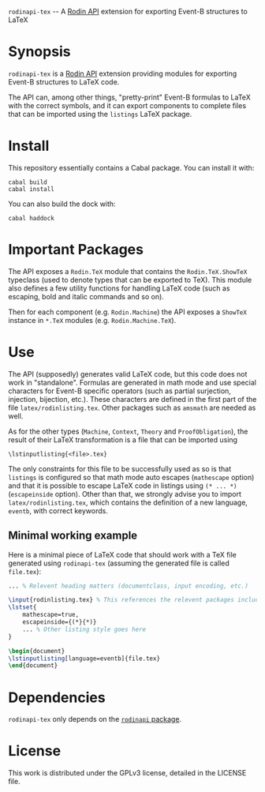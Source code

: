 `rodinapi-tex` -- A [Rodin API](https://github.com/gdupont1/rodinapi) extension for exporting Event-B structures to LaTeX

# Synopsis

`rodinapi-tex` is a [Rodin API](https://github.com/gdupont1/rodinapi) extension providing modules for exporting Event-B structures to LaTeX code.

The API can, among other things, "pretty-print" Event-B formulas to LaTeX with the correct symbols, and it can export components to complete files that can be imported using the `listings` LaTeX package.

# Install

This repository essentially contains a Cabal package. You can install it with:

    cabal build
    cabal install

You can also build the dock with:
    
    cabal haddock

# Important Packages

The API exposes a `Rodin.TeX` module that contains the `Rodin.TeX.ShowTeX` typeclass (used to denote types that can be exported to TeX). This module also defines a few utility functions for handling LaTeX code (such as escaping, bold and italic commands and so on).

Then for each component (e.g. `Rodin.Machine`) the API exposes a `ShowTeX` instance in `*.TeX` modules (e.g. `Rodin.Machine.TeX`).

# Use

The API (supposedly) generates valid LaTeX code, but this code does not work in "standalone". Formulas are generated in math mode and use special characters for Event-B specific operators (such as partial surjection, injection, bijection, etc.). These characters are defined in the first part of the file `latex/rodinlisting.tex`. Other packages such as `amsmath` are needed as well.

As for the other types (`Machine`, `Context`, `Theory` and `ProofObligation`), the result of their LaTeX transformation is a file that can be imported using
    
    \lstinputlisting{<file>.tex}

The only constraints for this file to be successfully used as so is that `listings` is configured so that math mode auto escapes (`mathescape` option) and that it is possible to escape LaTeX code in listings using `(* ... *)` (`escapeinside` option). Other than that, we strongly advise you to import `latex/rodinlisting.tex`, which contains the definition of a new language, `eventb`, with correct keywords.

## Minimal working example

Here is a minimal piece of LaTeX code that should work with a TeX file generated using `rodinapi-tex` (assuming the generated file is called `file.tex`):

```latex
... % Relevent heading matters (documentclass, input encoding, etc.)

\input{rodinlisting.tex} % This references the relevent packages including listing
\lstset{
    mathescape=true,
    escapeinside={(*}{*)}
    ... % Other listing style goes here
}

\begin{document}
\lstinputlisting[language=eventb]{file.tex}
\end{document}

```

# Dependencies

`rodinapi-tex` only depends on the [`rodinapi` package](https://github.com/gdupont1/rodinapi).

# License

This work is distributed under the GPLv3 license, detailed in the LICENSE file.



